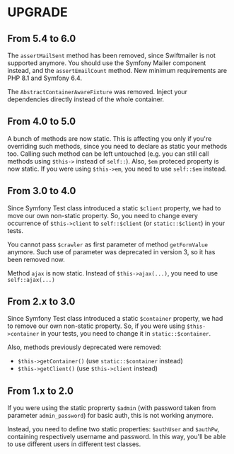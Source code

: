 UPGRADE
=======

From 5.4 to 6.0
---------------

The `assertMailSent` method has been removed, since Swiftmailer is not supported anymore. You should use the
Symfony Mailer component instead, and the `assertEmailCount` method.
New minimum requirements are PHP 8.1 and Symfony 6.4.

The `AbstractContainerAwareFixture` was removed. Inject your dependencies directly instead of the whole container.

From 4.0 to 5.0
---------------

A bunch of methods are now static. This is affecting you only if you're overriding such methods, since you
need to declare as static your methods too. Calling such method can be left untouched (e.g. you can still call
methods using `$this->` instead of `self::`).
Also, `$em` proteced property is now static. If you were using `$this->em`, you need to use `self::$em` instead.

From 3.0 to 4.0
---------------

Since Symfony Test class introduced a static `$client` property, we had to move our
own non-static property. So, you need to change every occurrence of `$this->client`
to `self::$client` (or `static::$client`) in your tests.

You cannot pass `$crawler` as first parameter of method `getFormValue` anymore.
Such use of parameter was deprecated in version 3, so it has been removed now.

Method `ajax` is now static. Instead of `$this->ajax(...)`, you need to use `self::ajax(...)`

From 2.x to 3.0
---------------

Since Symfony Test class introduced a static `$container` property, we had to remove our
own non-static property. So, if you were using `$this->container` in your tests, you need
to change it in `static::$container`.

Also, methods previously deprecated were removed:

* `$this->getContainer()` (use `static::$container` instead)
* `$this->getClient()` (use `$this->client` instead)

From 1.x to 2.0
---------------

If you were using the static proprerty `$admin` (with password taken from parameter `admin_password`)
for basic auth, this is not working anymore.

Instead, you need to define two static properties: `$authUser` and `$authPw`, containing respectively
username and password. In this way, you'll be able to use different users in different test classes.

